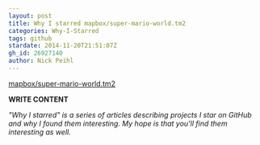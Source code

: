 ```yaml
---
layout: post
title: Why I starred mapbox/super-mario-world.tm2
categories: Why-I-Starred
tags: github
stardate: 2014-11-20T21:51:07Z
gh_id: 26927140
author: Nick Peihl
---
```


[mapbox/super-mario-world.tm2](https://github.com/mapbox/super-mario-world.tm2)

**WRITE CONTENT**

*"Why I starred" is a series of articles describing projects I star on GitHub and why I found them interesting. My hope is that you'll find them interesting as well.*

